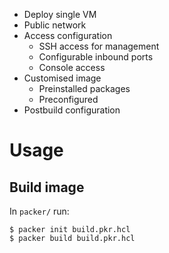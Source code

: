 - Deploy single VM
- Public network
- Access configuration
  - SSH access for management
  - Configurable inbound ports
  - Console access
- Customised image
  - Preinstalled packages
  - Preconfigured
- Postbuild configuration

# Usage

## Build image

In `packer/` run:

```
$ packer init build.pkr.hcl
$ packer build build.pkr.hcl
```
